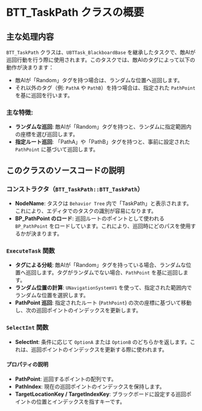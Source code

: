 # BTT_TaskPath クラスの概要

## 主な処理内容

`BTT_TaskPath` クラスは、`UBTTask_BlackboardBase` を継承したタスクで、敵AIが巡回行動を行う際に使用されます。このタスクでは、敵AIのタグによって以下の動作が決まります：
- 敵AIが「Random」タグを持つ場合は、ランダムな位置へ巡回します。
- それ以外のタグ（例: `PathA` や `PathB`）を持つ場合は、指定された `PathPoint` を基に巡回を行います。

### 主な特徴:
- **ランダムな巡回**: 敵AIが「Random」タグを持つと、ランダムに指定範囲内の座標を選び巡回します。
- **指定ルート巡回**: 「PathA」や「PathB」タグを持つと、事前に設定された `PathPoint` に基づいて巡回します。

## このクラスのソースコードの説明

### コンストラクタ（`BTT_TaskPath::BTT_TaskPath`）
- **NodeName**: タスクは `Behavior Tree` 内で「TaskPath」と表示されます。これにより、エディタでのタスクの識別が容易になります。
- **BP_PathPoint のロード**: 巡回ルートのポイントとして使われる `BP_PathPoint` をロードしています。これにより、巡回時にどのパスを使用するかが決まります。

### `ExecuteTask` 関数
- **タグによる分岐**: 敵AIが「Random」タグを持っている場合、ランダムな位置へ巡回します。タグがランダムでない場合、`PathPoint` を基に巡回します。
- **ランダム位置の計算**: `UNavigationSystemV1` を使って、指定された範囲内でランダムな位置を選択します。
- **PathPoint 巡回**: 指定されたルート (`PathPoint`) の次の座標に基づいて移動し、次の巡回ポイントのインデックスを更新します。

### `SelectInt` 関数
- **SelectInt**: 条件に応じて `OptionA` または `OptionB` のどちらかを返します。これは、巡回ポイントのインデックスを更新する際に使われます。

#### プロパティの説明
- **PathPoint**: 巡回するポイントの配列です。
- **PathIndex**: 現在の巡回ポイントのインデックスを保持します。
- **TargetLocationKey / TargetIndexKey**: ブラックボードに設定する巡回ポイントの位置とインデックスを指すキーです。